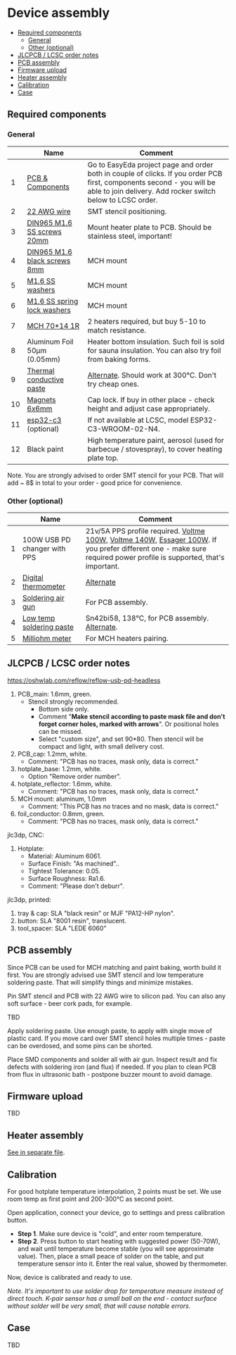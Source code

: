 Device assembly <!-- omit in toc -->
===============

- [Required components](#required-components)
  - [General](#general)
  - [Other (optional)](#other-optional)
- [JLCPCB / LCSC order notes](#jlcpcb--lcsc-order-notes)
- [PCB assembly](#pcb-assembly)
- [Firmware upload](#firmware-upload)
- [Heater assembly](#heater-assembly)
- [Calibration](#calibration)
- [Case](#case)


## Required components

### General

&nbsp; | Name | Comment
-------|------|--------
1 | [PCB & Components](https://oshwlab.com/reflow/reflow-usb-pd-headless) | Go to EasyEda project page and order both in couple of clicks. If you order PCB first, components second - you will be able to join delivery. Add rocker switch below to LCSC order.
2 | [22 AWG wire](https://www.aliexpress.com/item/1005003732230847.html) | SMT stencil positioning.
3 | [DIN965 M1.6 SS screws 20mm](https://www.aliexpress.com/item/33013472653.html) | Mount heater plate to PCB. Should be stainless steel, important!
4 | [DIN965 M1.6 black screws 8mm](https://www.aliexpress.com/item/4000217127933.html) | MCH mount
5 | [M1.6 SS washers](https://www.aliexpress.com/item/4000222547150.html) | MCH mount
6 | [M1.6 SS spring lock washers](https://www.aliexpress.com/item/4000222556028.html) | MCH mount
7 | [MCH 70*14 1R](https://www.aliexpress.com/item/32966428374.html) | 2 heaters required, but buy 5-10 to match resistance.
8 | Aluminum Foil 50μm (0.05mm) | Heater bottom insulation. Such foil is sold for sauna insulation. You can also try foil from baking forms.
9 | [Thermal conductive paste](https://www.aliexpress.com/item/1005006085448629.html) | [Alternate](https://www.aliexpress.com/item/32870824982.html). Should work at 300°C. Don't try cheap ones.
10 | [Magnets 6x6mm](https://www.aliexpress.com/item/1005005114069840.html) | Cap lock. If buy in other place - check height and adjust case appropriately.
11 | [esp32-c3](https://www.aliexpress.com/item/1005004386637738.html) (optional) | If not available at LCSC, model ESP32-C3-WROOM-02-N4.
12 | Black paint | High temperature paint, aerosol (used for barbecue / stovespray), to cover heating plate top.

Note. You are strongly advised to order SMT stencil for your PCB. That will
add ~ 8$ in total to your order - good price for convenience.


### Other (optional)

&nbsp; | Name | Comment
-------|------|--------
1 | 100W USB PD changer with PPS | 21v/5A PPS profile required. [Voltme 100W](https://www.aliexpress.com/item/1005004624922429.html), [Voltme 140W](https://www.aliexpress.com/item/1005004777502660.html), [Essager 100W](https://www.aliexpress.com/item/1005006436990810.html). If you prefer different one - make sure required power profile is supported, that's important.
2 | [Digital thermometer](https://www.aliexpress.com/item/32815540975.html) | [Alternate](https://www.aliexpress.com/item/32803473451.html) | For temperature calibration.
3 | [Soldering air gun](https://www.aliexpress.com/item/1005006099512955.html) | For PCB assembly.
4 | [Low temp soldering paste](https://www.aliexpress.com/item/1005006023229246.html) | Sn42bi58, 138°C, for PCB assembly. [Alternate](https://www.aliexpress.com/item/1005006724027713.html).
5 | [Milliohm meter](https://www.aliexpress.com/item/1005006408703765.html) | For MCH heaters pairing.


## JLCPCB / LCSC order notes

https://oshwlab.com/reflow/reflow-usb-pd-headless

1. PCB_main: 1.6mm, green.
   - Stencil strongly recommended.
     - Bottom side only.
     - Comment "**Make stencil according to paste mask file and don't
       forget corner holes, marked with arrows**". Or positional holes can be missed.
     - Select "custom size", and set 90\*80. Then stencil will be compact and
       light, with small delivery cost.
2. PCB_cap: 1.2mm, white.
   - Comment: "PCB has no traces, mask only, data is correct."
3. hotplate_base: 1.2mm, white.
   - Option "Remove order number".
4. hotplate_reflector: 1.6mm, white.
   - Comment: "PCB has no traces, mask only, data is correct."
5. MCH mount: aluminum, 1.0mm
   - Comment: "This PCB has no traces and no mask, data is correct."
6. foil_conductor: 0.8mm, green.
   - Comment: "PCB has no traces, mask only, data is correct."

jlc3dp, CNC:

1. Hotplate:
   - Material: Aluminum 6061.
   - Surface Finish: "As machined"..
   - Tightest Tolerance: 0.05.
   - Surface Roughness: Ra1.6.
   - Comment: "Please don't deburr".

jlc3dp, printed:

1. tray & cap: SLA "black resin" or MJF "PA12-HP nylon".
2. button: SLA "8001 resin", translucent.
3. tool_spacer: SLA "LEDE 6060"


## PCB assembly

Since PCB can be used for MCH matching and paint baking, worth build it first.
You are strongly advised use SMT stencil and low temperature soldering paste.
That will simplify things and minimize mistakes.

Pin SMT stencil and PCB with 22 AWG wire to silicon pad. You can also any soft
surface - beer cork pads, for example.

TBD

Apply soldering paste. Use enough paste, to apply with single move of plastic
card. If you move card over SMT stencil holes multiple times - paste can be
overdosed, and some pins can be shorted.

Place SMD components and solder all with air gun. Inspect result and fix defects
with soldering iron (and flux) if needed. If you plan to clean PCB from flux in
ultrasonic bath - postpone buzzer mount to avoid damage.

## Firmware upload

TBD

## Heater assembly

[See in separate file](./heater_assembly.md).


## Calibration

For good hotplate temperature interpolation, 2 points must be set. We use room
temp as first point and 200-300°C as second point.

Open application, connect your device, go to settings and press calibration
button.

- **Step 1**. Make sure device is "cold", and enter room temperature.
- **Step 2**. Press button to start heating with suggested power (50-70W), and
wait until temperature become stable (you will see approximate value). Then,
place a small peace of solder on the table, and put temperature sensor into it.
Enter the real value, showed by thermometer.

Now, device is calibrated and ready to use.

*Note. It's important to use solder drop for temperature measure instead of
direct touch. K-pair sensor has a small ball on the end - contact surface
without solder will be very small, that will cause notable errors.*

## Case

TBD
